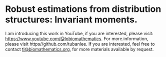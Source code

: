# Robust estimations from distribution structures: Invariant moments.

I am introducing this work in YouTube, if you are interested, please visit: https://www.youtube.com/@Iobiomathematics. For more.information, please visit https//github.com/tubanlee. If you are interested, feel free to contact tl@biomathematics.org, for more materials available by request. 
